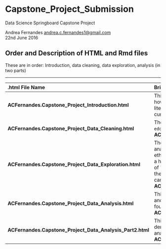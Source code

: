# Capstone_Project_Submission

Data Science Springboard Capstone Project 

Andrea Fernandes andrea.c.fernandes1@gmail.com  
22nd June 2016



## Order and Description of HTML and Rmd files 

These are in order: Introduction, data cleaning, data exploration, analysis (in two parts)

******

|.html File Name        | Brief Description |   
|:---------------------|:------------------|
| **ACFernandes.Capstone_Project_Introduction.html** | This file introduces the concept of the ethnic density effect, how to measure it, introduces some results from the literature, introduces the cohort and dataset and states the current aims of this project. |
| **ACFernandes.Capstone_Project_Data_Cleaning.html** | The raw data (named `ed`) has been cleaned (and renamed `edclean`). The code can be found here **ACFernandes.Capstone_Project_Data_Cleaning.Rmd** |
| **ACFernandes.Capstone_Project_Data_Exploration.html** | The cleaned data has been explored and saved for further analysis. This file explores visually the association between ethnic density and death by suicide, with which we can form a hypothesis to test. It also unveils a potential demonstration of "the ethnic density effect" by comparing ethnic density of the community to ethnic density within the trust. The code can be found here **ACFernandes.Capstone_Project_Data_Exploration.Rmd**|
| **ACFernandes.Capstone_Project_Data_Analysis.html** | This file explores the association between death by suicide and ethnic density scores. The data anaysis code can be found here: **ACFernandes.Capstone_Project_Data_Analysis.Rmd**  |
| **ACFernandes.Capstone_Project_Data_Analysis_Part2.html** | This file explores the association between trust ethnic density and community ethnic density scores. The data anaysis code can be found here: **ACFernandes.Capstone_Project_Data_Analysis_Part2.Rmd** |
